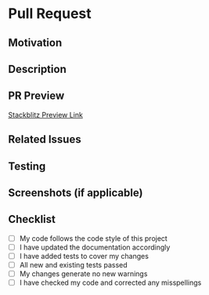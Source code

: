 # Pull Request

## Motivation
<!-- Why is this change necessary? What problem does it solve? -->

## Description
<!-- Describe your changes in detail -->
<!-- Explain the **what** and **why** of your changes -->

## PR Preview
<!-- Add a link to preview your changes -->
<!-- Example: https://stackblitz.com/github/yourusername/pomodoro-timer/tree/your-branch-name -->
[Stackblitz Preview Link](<!-- Add your Stackblitz preview link here -->)

## Related Issues
<!-- Link to any related issues this PR addresses -->
<!-- Example: Fixes #123, Addresses #456 -->

## Testing
<!-- Describe the tests you ran to verify your changes -->
<!-- Include details of your testing environment, tests ran, etc. -->

## Screenshots (if applicable)
<!-- Add screenshots to help explain your changes -->

## Checklist
<!-- Go over all the following points, and put an `x` in all the boxes that apply. -->
- [ ] My code follows the code style of this project
- [ ] I have updated the documentation accordingly
- [ ] I have added tests to cover my changes
- [ ] All new and existing tests passed
- [ ] My changes generate no new warnings
- [ ] I have checked my code and corrected any misspellings